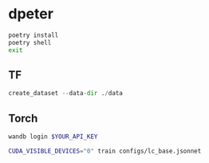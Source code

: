 # dpeter

```bash
poetry install
poetry shell
exit
```

## TF

```python
create_dataset --data-dir ./data
```


## Torch
```bash
wandb login $YOUR_API_KEY

CUDA_VISIBLE_DEVICES="0" train configs/lc_base.jsonnet
```


